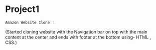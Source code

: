 # Project1
	Amazon Website Clone : 
  (Started cloning website with the Navigation bar on top with the main content at  the center and ends with footer at the bottom using- HTML , CSS.)                                    

